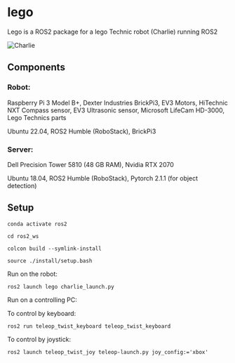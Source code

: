 # lego
Lego is a ROS2 package for a lego Technic robot (Charlie) running ROS2

![Charlie](https://drive.google.com/uc?id=1GdqDXQZsIsTLFUqVw2gdJ1S9lr9-x4DP&export=download)

## Components

### Robot:

Raspberry Pi 3 Model B+, Dexter Industries BrickPi3, EV3 Motors, HiTechnic NXT Compass sensor, EV3 Ultrasonic sensor, Microsoft LifeCam HD-3000, Lego Technics parts

Ubuntu 22.04, ROS2 Humble (RoboStack), BrickPi3

### Server:

Dell Precision Tower 5810 (48 GB RAM), Nvidia RTX 2070

Ubuntu 18.04, ROS2 Humble (RoboStack), Pytorch 2.1.1 (for object detection)



## Setup

```conda activate ros2```

```cd ros2_ws```

```colcon build --symlink-install```

```source ./install/setup.bash```

Run on the robot:

```ros2 launch lego charlie_launch.py```


Run on a controlling PC:

To control by keyboard:

```ros2 run teleop_twist_keyboard teleop_twist_keyboard```

To control by joystick:

```ros2 launch teleop_twist_joy teleop-launch.py joy_config:='xbox'```
